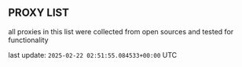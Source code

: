 ## PROXY LIST

all proxies in this list were collected from open sources and tested for functionality

last update: `2025-02-22 02:51:55.084533+00:00` UTC